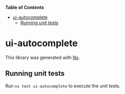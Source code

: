 <!-- START doctoc generated TOC please keep comment here to allow auto update -->
<!-- DON'T EDIT THIS SECTION, INSTEAD RE-RUN doctoc TO UPDATE -->
**Table of Contents**

- [ui-autocomplete](#ui-autocomplete)
  - [Running unit tests](#running-unit-tests)

<!-- END doctoc generated TOC please keep comment here to allow auto update -->

# ui-autocomplete

This library was generated with [Nx](https://nx.dev).


## Running unit tests

Run `nx test ui-autocomplete` to execute the unit tests.

